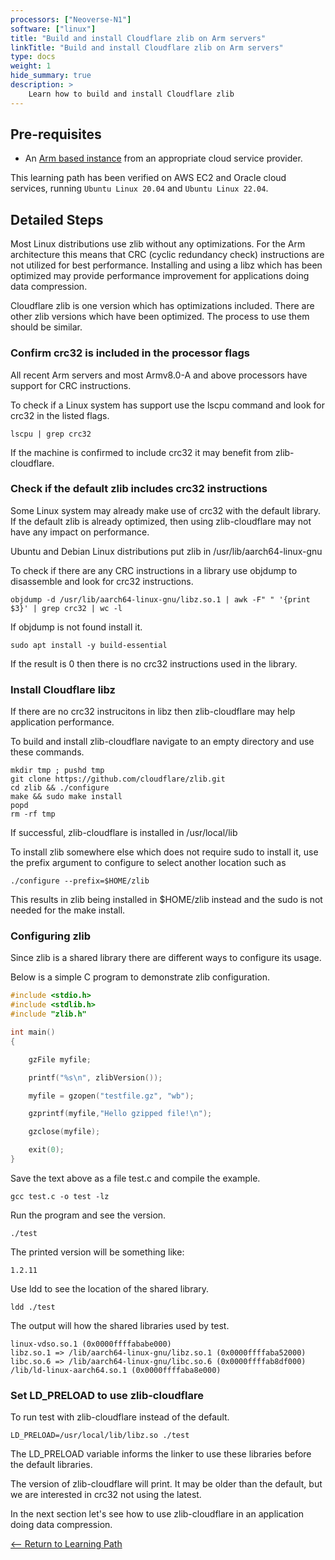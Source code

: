 ```yaml
---
processors: ["Neoverse-N1"]
software: ["linux"]
title: "Build and install Cloudflare zlib on Arm servers" 
linkTitle: "Build and install Cloudflare zlib on Arm servers" 
type: docs
weight: 1
hide_summary: true
description: >
    Learn how to build and install Cloudflare zlib 
---
```


## Pre-requisites

* An [Arm based instance](/cloud/providers) from an appropriate cloud service provider.

This learning path has been verified on AWS EC2 and Oracle cloud services, running `Ubuntu Linux 20.04` and `Ubuntu Linux 22.04`.

## Detailed Steps

Most Linux distributions use zlib without any optimizations. For the Arm architecture this means that CRC (cyclic redundancy check) instructions are not utilized for best performance. Installing and using a libz which has been optimized may provide performance improvement for applications doing data compression. 

Cloudflare zlib is one version which has optimizations included. There are other zlib versions which have been optimized. The process to use them should be similar.

### Confirm crc32 is included in the processor flags

All recent Arm servers and most Armv8.0-A and above processors have support for CRC instructions. 

To check if a Linux system has support use the lscpu command and look for crc32 in the listed flags.
```console
lscpu | grep crc32
```

If the machine is confirmed to include crc32 it may benefit from zlib-cloudflare. 

### Check if the default zlib includes crc32 instructions

Some Linux system may already make use of crc32 with the default library. If the default zlib is already optimized, then using zlib-cloudflare may not have any impact on performance. 

Ubuntu and Debian Linux distributions put zlib in /usr/lib/aarch64-linux-gnu

To check if there are any CRC instructions in a library use objdump to disassemble and look for crc32 instructions. 

```console
objdump -d /usr/lib/aarch64-linux-gnu/libz.so.1 | awk -F" " '{print $3}' | grep crc32 | wc -l
```

If objdump is not found install it. 

```console
sudo apt install -y build-essential
```

If the result is 0 then there is no crc32 instructions used in the library. 

### Install Cloudflare libz

If there are no crc32 instrucitons in libz then zlib-cloudflare may help application performance. 

To build and install zlib-cloudflare navigate to an empty directory and use these commands.

```console
mkdir tmp ; pushd tmp
git clone https://github.com/cloudflare/zlib.git
cd zlib && ./configure 
make && sudo make install
popd
rm -rf tmp
```

If successful, zlib-cloudflare is installed in /usr/local/lib

To install zlib somewhere else which does not require sudo to install it, use the prefix argument to configure to select another location such as 
```console
./configure --prefix=$HOME/zlib
```
This results in zlib being installed in $HOME/zlib instead and the sudo is not needed for the make install.

### Configuring zlib

Since zlib is a shared library there are different ways to configure its usage. 

Below is a simple C program to demonstrate zlib configuration.

```C
#include <stdio.h>
#include <stdlib.h>
#include "zlib.h"

int main()
{

    gzFile myfile;

    printf("%s\n", zlibVersion());

    myfile = gzopen("testfile.gz", "wb");

    gzprintf(myfile,"Hello gzipped file!\n");

    gzclose(myfile);

    exit(0);
}
```

Save the text above as a file test.c and compile the example.

```console
gcc test.c -o test -lz
```

Run the program and see the version.

```console
./test
```

The printed version will be something like:
```console
1.2.11
```

Use ldd to see the location of the shared library.
```console
ldd ./test
```

The output will how the shared libraries used by test.
```console
linux-vdso.so.1 (0x0000ffffababe000)
libz.so.1 => /lib/aarch64-linux-gnu/libz.so.1 (0x0000ffffaba52000)
libc.so.6 => /lib/aarch64-linux-gnu/libc.so.6 (0x0000ffffab8df000)
/lib/ld-linux-aarch64.so.1 (0x0000ffffaba8e000)
```

### Set LD_PRELOAD to use zlib-cloudflare

To run test with zlib-cloudflare instead of the default.

```console
LD_PRELOAD=/usr/local/lib/libz.so ./test
```

The LD_PRELOAD variable informs the linker to use these libraries before the default libraries. 

The version of zlib-cloudflare will print. It may be older than the default, but we are interested in crc32 not using the latest.

In the next section let's see how to use zlib-cloudflare in an application doing data compression. 

[<-- Return to Learning Path](/cloud/zlib/#sections)
